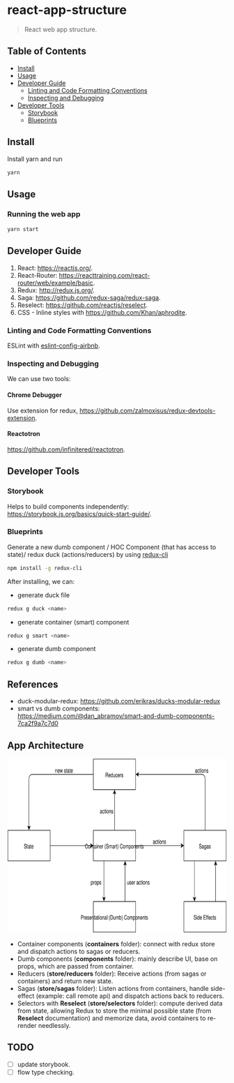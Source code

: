 # react-app-structure
> React web app structure.

## Table of Contents
- [Install](#install)
- [Usage](#usage)
- [Developer Guide](#developer-guide)
  - [Linting and Code Formatting Conventions](#linting-and-code-formatting-conventions)
  - [Inspecting and Debugging](#inspecting-and-debugging)
- [Developer Tools](#developer-tools)
  - [Storybook](#storybook)
  - [Blueprints](#blueprints)

## Install
Install yarn and run
``` bash
yarn
```

## Usage


### Running the web app
```bash
yarn start
```

## Developer Guide
1. React: https://reactjs.org/.
2. React-Router: https://reacttraining.com/react-router/web/example/basic.
3. Redux: http://redux.js.org/.
4. Saga: https://github.com/redux-saga/redux-saga.
5. Reselect: https://github.com/reactjs/reselect.
6. CSS - Inline styles with https://github.com/Khan/aphrodite.
### Linting and Code Formatting Conventions
ESLint with [eslint-config-airbnb](https://www.npmjs.com/package/eslint-config-airbnb).

### Inspecting and Debugging
We can use two tools:
#### Chrome Debugger
Use extension for redux, https://github.com/zalmoxisus/redux-devtools-extension.

#### Reactotron
https://github.com/infinitered/reactotron.

## Developer Tools
### Storybook
Helps to build components independently: https://storybook.js.org/basics/quick-start-guide/.

### Blueprints

Generate a new dumb component / HOC Component (that has access to state)/ redux duck (actions/reducers) by using [redux-cli](https://github.com/SpencerCDixon/redux-cli)

```bash
npm install -g redux-cli
```
After installing, we can:

* generate duck file
```bash
redux g duck <name>
```
* generate container (smart) component
``` bash
redux g smart <name>
```

* generate dumb component
```bash
redux g dumb <name>
```


## References
* duck-modular-redux: https://github.com/erikras/ducks-modular-redux
* smart vs dumb components: https://medium.com/@dan_abramov/smart-and-dumb-components-7ca2f9a7c7d0
## App Architecture
<img src="diagram-redux-saga.svg" width="100%" height="400">

* Container components (**containers** folder): connect with redux store and dispatch actions to sagas or reducers.
* Dumb components (**components** folder): mainly describe UI, base on props, which are passed from container.
* Reducers (**store/reducers** folder): Receive actions (from sagas or containers) and return new state.
* Sagas (**store/sagas** folder): Listen actions from containers, handle side-effect (example: call remote api) and dispatch actions back to reducers.
* Selectors with **Reselect** (**store/selectors** folder): compute derived data from state, allowing Redux to store the minimal possible state (from **Reselect** documentation) and memorize data, avoid containers to re-render needlessly.

## TODO
- [ ] update storybook.
- [ ] flow type checking.
